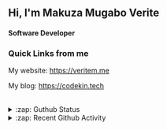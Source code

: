 
## Hi, I'm Makuza Mugabo Verite

<h4>Software Developer</h4>


### Quick Links from me

My website: https://veritem.me

My blog: https://codekin.tech


<br/>

<details>
  <summary>:zap: Guthub Status</summary>
 <p>
  <p align="center"><img width="100%" src="https://github-readme-stats.vercel.app/api?username=makuzaverite&count_private=true&show_icons=true&include_all_commits=true&show_icons=true&theme=tokyonight" /></p>
  </p>
</details>

<details>
  <summary>:zap: Recent Github Activity</summary>

<!--START_SECTION:activity-->
1. 💪 Opened PR [#1](https://github.com/kobra-dev/kobra.dev/pull/1) in [kobra-dev/kobra.dev](https://github.com/kobra-dev/kobra.dev)
2. 🎉 Merged PR [#59](https://github.com/PatrickNiyogitare28/customify/pull/59) in [PatrickNiyogitare28/customify](https://github.com/PatrickNiyogitare28/customify)
3. 💪 Opened PR [#59](https://github.com/PatrickNiyogitare28/customify/pull/59) in [PatrickNiyogitare28/customify](https://github.com/PatrickNiyogitare28/customify)
4. 🎉 Merged PR [#58](https://github.com/PatrickNiyogitare28/customify/pull/58) in [PatrickNiyogitare28/customify](https://github.com/PatrickNiyogitare28/customify)
5. 💪 Opened PR [#58](https://github.com/PatrickNiyogitare28/customify/pull/58) in [PatrickNiyogitare28/customify](https://github.com/PatrickNiyogitare28/customify)
<!--END_SECTION:activity-->
</details>




<!--
<h5 align="center"><em>Find me here on the internet</em></h5>
<p align="center"> 
  <a href="https://github.com/makuzaverite?tab=followers">
    <img src="https://img.shields.io/github/followers/makuzaverite?label=Followers&logo=GitHub&style=for-the-badge" alt="GitHub badge" />
  </a>
   <a href="http://twitter.com/makuza_mugabo_v">
    <img src="https://img.shields.io/twitter/follow/makuza_mugabo_v?label=Twitter&logo=twitter&style=for-the-badge" />
  </a>
 <a href="https://www.linkedin.com/in/makuza-mugabo-verite-99369a184/" target="_blank">
  <img src="https://img.shields.io/badge/LinkedIn-%230077B5.svg?&style=for-the-badge&logo=LinkedIn&logoColor=white" alt="LinkedIn">
</a>
<a href="https://dev.to/mugaboverite" target="_blank">
   <img src="https://img.shields.io/badge/DEV-%230A0A0A.svg?&style=for-the-badge&logo=DEV.to&logoColor=white" alt="DEV.to">
</a>
<a href="https://codepen.io/makuza-mugabo-verite" target="_blank">
   <img src="https://img.shields.io/badge/Codepen-%230A0A0A.svg?&style=for-the-badge&logo=Codepen&logoColor=white" alt="Codepen">
</a>
</p>
-->
